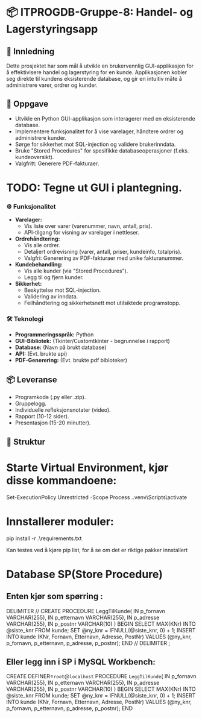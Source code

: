 # 📦 ITPROGDB-Gruppe-8: Handel- og Lagerstyringsapp

## 🚀 Innledning

Dette prosjektet har som mål å utvikle en brukervennlig GUI-applikasjon for å effektivisere handel og lagerstyring for en kunde. Applikasjonen kobler seg direkte til kundens eksisterende database, og gir en intuitiv måte å administrere varer, ordrer og kunder.

## 🎯 Oppgave

* Utvikle en Python GUI-applikasjon som interagerer med en eksisterende database.
* Implementere funksjonalitet for å vise varelager, håndtere ordrer og administrere kunder.
* Sørge for sikkerhet mot SQL-injection og validere brukerinndata.
* Bruke "Stored Procedures" for spesifikke databaseoperasjoner (f.eks. kundeoversikt).
* Valgfritt: Generere PDF-fakturaer.
# TODO: Tegne ut GUI i plantegning.
### ⚙️ Funksjonalitet

* **Varelager:**
    * Vis liste over varer (varenummer, navn, antall, pris).
    * API-tilgang for visning av varelager i nettleser.
* **Ordrehåndtering:**
    * Vis alle ordrer.
    * Detaljert ordrevisning (varer, antall, priser, kundeinfo, totalpris).
    * Valgfri: Generering av PDF-fakturaer med unike fakturanummer.
* **Kundebehandling:**
    * Vis alle kunder (via "Stored Procedures").
    * Legg til og fjern kunder.
* **Sikkerhet:**
    * Beskyttelse mot SQL-injection.
    * Validering av inndata.
    * Feilhåndtering og sikkerhetsnett mot utilsiktede programstopp.

### 🛠️ Teknologi

* **Programmeringsspråk:** Python
* **GUI-Bibliotek:** (Tkinter/Customtkinter - begrunnelse i rapport)
* **Database:** (Navn på brukt database)
* **API:** (Evt. brukte api)
* **PDF-Generering:** (Evt. brukte pdf bibloteker)

## 📦 Leveranse

* Programkode (.py eller .zip).
* Gruppelogg.
* Individuelle refleksjonsnotater (video).
* Rapport (10-12 sider).
* Presentasjon (15-20 minutter).

## 📂 Struktur

# Starte Virtual Environment, kjør disse kommandoene: 
Set-ExecutionPolicy Unrestricted -Scope Process
.\.venv\Scripts\activate

# Innstallerer moduler:
pip install -r .\requirements.txt

Kan testes ved å kjøre pip list, for å se om det er riktige pakker innstallert


# Database SP(Store Procedure)
## Enten kjør som spørring :
DELIMITER //
CREATE PROCEDURE LeggTilKunde(
    IN p_fornavn VARCHAR(255),
    IN p_etternavn VARCHAR(255),
    IN p_adresse VARCHAR(255),
    IN p_postnr VARCHAR(10)
)
BEGIN
    SELECT MAX(KNr) INTO @siste_knr FROM kunde;
    SET @ny_knr = IFNULL(@siste_knr, 0) + 1;
    INSERT INTO kunde (KNr, Fornavn, Etternavn, Adresse, PostNr) VALUES (@ny_knr, p_fornavn, p_etternavn, p_adresse, p_postnr);
END //
DELIMITER ;
## Eller legg inn i SP i MySQL Workbench:
CREATE DEFINER=`root`@`localhost` PROCEDURE `LeggTilKunde`(
    IN p_fornavn VARCHAR(255),
    IN p_etternavn VARCHAR(255),
    IN p_adresse VARCHAR(255),
    IN p_postnr VARCHAR(10)
)
BEGIN
    SELECT MAX(KNr) INTO @siste_knr FROM kunde;
    SET @ny_knr = IFNULL(@siste_knr, 0) + 1;
    INSERT INTO kunde (KNr, Fornavn, Etternavn, Adresse, PostNr) VALUES (@ny_knr, p_fornavn, p_etternavn, p_adresse, p_postnr);
END
